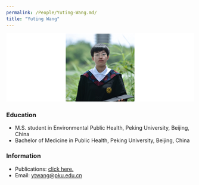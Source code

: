 ```yaml
---
permalink: /People/Yuting-Wang.md/
title: "Yuting Wang"
---
```


![](../_pages/wyt.png)

### Education

* M.S. student in Environmental Public Health, Peking University, Beijing, China
* Bachelor of Medicine in Public Health, Peking University, Beijing, China

### Information

* Publications: <a href="https://www.researchgate.net/profile/Yuting-Wang-112">click here. </a>
* Email: <ytwang@pku.edu.cn>
